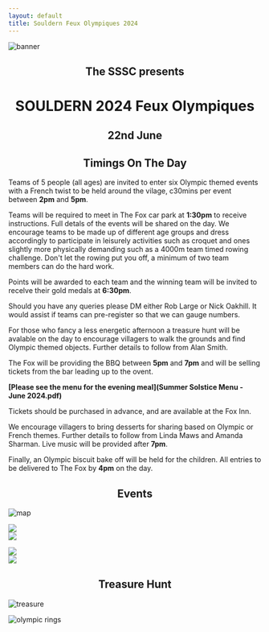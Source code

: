 ```yaml
---
layout: default
title: Souldern Feux Olympiques 2024
---
```

<style>
div.c img {margin:0 auto;display:block;}
h1, h2, h3 {text-align:center}
div.eventposters img {display:inline;width:45%;}
</style>

<div class="c" markdown="1">

![banner](banner.png)

</div>

## The SSSC presents

# SOULDERN 2024 Feux Olympiques

## 22nd June

## Timings On The Day

Teams of 5 people (all ages) are invited to enter six Olympic themed
events with a French twist to be held around the vilage, c30mins per
event between **2pm** and **5pm**.

Teams will be required to meet in The Fox car park at **1:30pm** to
receive instructions. Full detals of the events will be shared on the
day. We encourage teams to be made up of different age groups and
dress accordingly to participate in leisurely activities such as
croquet and ones slightly more physically demanding such as a 4000m
team timed rowing challenge. Don't let the rowing put you
off, a minimum of two team members can do the hard work.

Points will be awarded to each team and the winning team will be
invited to recelve their gold medals at **6:30pm**.

Should you have any queries please DM either Rob Large or Nick
Oakhill. It would assist if teams can pre-register so that we can
gauge numbers.

For those who fancy a less energetic afternoon a treasure hunt will be
avalable on the day to encourage villagers to walk the grounds and
find Olympic themed objects. Further details to follow from Alan
Smith.

The Fox will be providing the BBQ between **5pm** and **7pm** and will be
selling tickets from the bar leading up to the ovent.

**[Please see the menu for the evening meal](Summer Solstice Menu - June 2024.pdf)**

Tickets should be purchased in advance, and are available at the Fox Inn.

We encourage villagers to bring desserts
for sharing based on Olympic or French themes. Further details to
follow from Linda Maws and Amanda Sharman. Live music will be provided
after **7pm**.

Finally, an Olympic biscuit bake off will be held for the
children. All entries to be delivered to The Fox by **4pm** on the day.

## Events

<div class="c" markdown="1">

![map](map.jpg)

</div>

<div id="eventposters" class="c" markdown="1">


![](beret.jpg)  ![](candb.jpg)

![](row.jpg)  ![](table.jpg)

</div>

## Treasure Hunt

![treasure](treasure-hunt.jpg)


<div class="c" markdown="1">

![olympic rings](rings.png)

</div>
